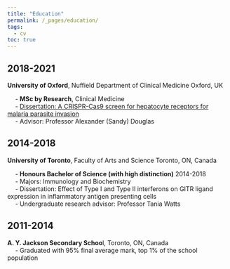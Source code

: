```yaml
---
title: "Education"
permalink: /_pages/education/
tags:
  - cv
toc: true
---
```


## 2018-2021
**University  of  Oxford**,  Nuffield  Department  of  Clinical  Medicine  Oxford,  UK

&emsp;  - **MSc  by  Research**,  Clinical  Medicine  
&emsp;  - [Dissertation:  A  CRISPR-Cas9  screen  for  hepatocyte  receptors  for  malaria  parasite  invasion](https://ora.ox.ac.uk/objects/uuid:0529d567-4a65-4abe-9783-5f917abc9aca)  
&emsp;  - Advisor:  Professor  Alexander  (Sandy)  Douglas  




## 2014-2018
**University  of  Toronto**,  Faculty  of  Arts  and  Science  Toronto,  ON,  Canada

&emsp;  - **Honours  Bachelor  of  Science  (with  high  distinction)**  2014-2018  
&emsp;  - Majors:  Immunology  and  Biochemistry  
&emsp;  - Dissertation: Effect  of  Type  I  and  Type  II  interferons   on  GITR  ligand  expression  in  inflammatory  antigen presenting cells  
&emsp;  - Undergraduate  research  advisor:  Professor  Tania  Watts  




## 2011-2014
**A. Y. Jackson Secondary Schoo**l, Toronto, ON, Canada  
&emsp;  - Graduated with 95% final average mark, top 1% of the school population  
